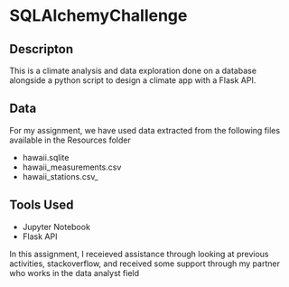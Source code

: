 # SQLAlchemyChallenge

## **Descripton**
This is a climate analysis and data exploration done on a database alongside a python script to design a climate app with a Flask API.<br/>

## **Data**
For my assignment, we have used data extracted from the following files available in the Resources folder <br/>
   * hawaii.sqlite <br/>
   * hawaii_measurements.csv <br/>
   * hawaii_stations.csv_ <br/>

## **Tools Used**
*  Jupyter Notebook<br/>
*  Flask API<br/>

In this assignment, I receieved assistance through looking at previous activities, stackoverflow, and received some support through my partner who works in the data analyst field<br/>


